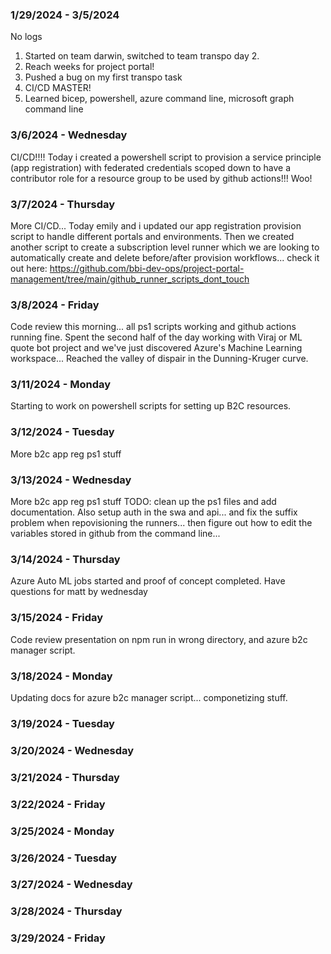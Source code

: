 ### 1/29/2024 - 3/5/2024

No logs

1. Started on team darwin, switched to team transpo day 2.
2. Reach weeks for project portal!
3. Pushed a bug on my first transpo task
4. CI/CD MASTER!
5. Learned bicep, powershell, azure command line, microsoft graph command line

### 3/6/2024 - Wednesday

CI/CD!!!! Today i created a powershell script to provision a service principle (app registration) with federated credentials scoped down to have a contributor role for a resource group to be used by github actions!!! Woo!

### 3/7/2024 - Thursday

More CI/CD... Today emily and i updated our app registration provision script to handle different portals and environments. Then we created another script to create a subscription level runner which we are looking to automatically create and delete before/after provision workflows... check it out here: https://github.com/bbi-dev-ops/project-portal-management/tree/main/github_runner_scripts_dont_touch

### 3/8/2024 - Friday

Code review this morning... all ps1 scripts working and github actions running fine. Spent the second half of the day working with Viraj or ML quote bot project and we've just discovered Azure's Machine Learning workspace... Reached the valley of dispair in the Dunning-Kruger curve.

### 3/11/2024 - Monday

Starting to work on powershell scripts for setting up B2C resources.

### 3/12/2024 - Tuesday

More b2c app reg ps1 stuff

### 3/13/2024 - Wednesday

More b2c app reg ps1 stuff
TODO: clean up the ps1 files and add documentation. Also setup auth in the swa and api... and fix the suffix problem when repovisioning the runners... then figure out how to edit the variables stored in github from the command line...

### 3/14/2024 - Thursday

Azure Auto ML jobs started and proof of concept completed. Have questions for matt by wednesday

### 3/15/2024 - Friday

Code review presentation on npm run in wrong directory, and azure b2c manager script.

### 3/18/2024 - Monday

Updating docs for azure b2c manager script... componetizing stuff.

### 3/19/2024 - Tuesday

### 3/20/2024 - Wednesday

### 3/21/2024 - Thursday

### 3/22/2024 - Friday

### 3/25/2024 - Monday

### 3/26/2024 - Tuesday

### 3/27/2024 - Wednesday

### 3/28/2024 - Thursday

### 3/29/2024 - Friday
